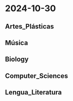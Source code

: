 # 2024-10-30 <!-- markmap: foldAll -->

## Artes_Plásticas

## Música

## Biology

## Computer_Sciences

## Lengua_Literatura

